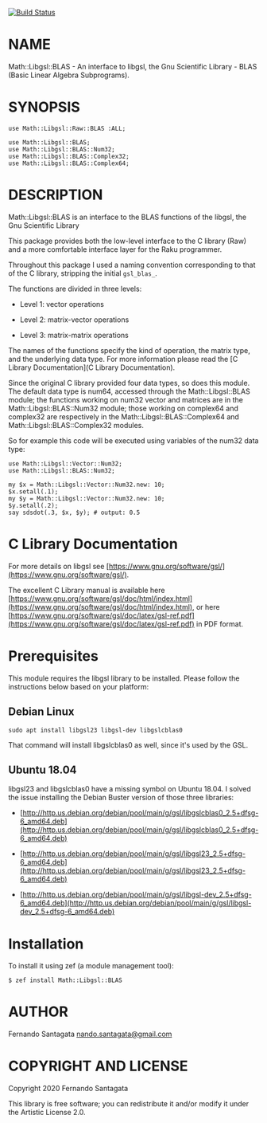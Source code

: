[![Build Status](https://travis-ci.org/frithnanth/raku-Math-Libgsl-BLAS.svg?branch=master)](https://travis-ci.org/frithnanth/raku-Math-Libgsl-BLAS)

NAME
====

Math::Libgsl::BLAS - An interface to libgsl, the Gnu Scientific Library - BLAS (Basic Linear Algebra Subprograms).

SYNOPSIS
========

```perl6
use Math::Libgsl::Raw::BLAS :ALL;

use Math::Libgsl::BLAS;
use Math::Libgsl::BLAS::Num32;
use Math::Libgsl::BLAS::Complex32;
use Math::Libgsl::BLAS::Complex64;
```

DESCRIPTION
===========

Math::Libgsl::BLAS is an interface to the BLAS functions of the libgsl, the Gnu Scientific Library

This package provides both the low-level interface to the C library (Raw) and a more comfortable interface layer for the Raku programmer.

Throughout this package I used a naming convention corresponding to that of the C library, stripping the initial `gsl_blas_`.

The functions are divided in three levels:

  * Level 1: vector operations

  * Level 2: matrix-vector operations

  * Level 3: matrix-matrix operations

The names of the functions specify the kind of operation, the matrix type, and the underlying data type. For more information please read the [C Library Documentation](C Library Documentation).

Since the original C library provided four data types, so does this module. The default data type is num64, accessed through the Math::Libgsl::BLAS module; the functions working on num32 vector and matrices are in the Math::Libgsl::BLAS::Num32 module; those working on complex64 and complex32 are respectively in the Math::Libgsl::BLAS::Complex64 and Math::Libgsl::BLAS::Complex32 modules.

So for example this code will be executed using variables of the num32 data type:

```perl6
use Math::Libgsl::Vector::Num32;
use Math::Libgsl::BLAS::Num32;

my $x = Math::Libgsl::Vector::Num32.new: 10;
$x.setall(.1);
my $y = Math::Libgsl::Vector::Num32.new: 10;
$y.setall(.2);
say sdsdot(.3, $x, $y); # output: 0.5
```

C Library Documentation
=======================

For more details on libgsl see [https://www.gnu.org/software/gsl/](https://www.gnu.org/software/gsl/).

The excellent C Library manual is available here [https://www.gnu.org/software/gsl/doc/html/index.html](https://www.gnu.org/software/gsl/doc/html/index.html), or here [https://www.gnu.org/software/gsl/doc/latex/gsl-ref.pdf](https://www.gnu.org/software/gsl/doc/latex/gsl-ref.pdf) in PDF format.

Prerequisites
=============

This module requires the libgsl library to be installed. Please follow the instructions below based on your platform:

Debian Linux
------------

    sudo apt install libgsl23 libgsl-dev libgslcblas0

That command will install libgslcblas0 as well, since it's used by the GSL.

Ubuntu 18.04
------------

libgsl23 and libgslcblas0 have a missing symbol on Ubuntu 18.04. I solved the issue installing the Debian Buster version of those three libraries:

  * [http://http.us.debian.org/debian/pool/main/g/gsl/libgslcblas0_2.5+dfsg-6_amd64.deb](http://http.us.debian.org/debian/pool/main/g/gsl/libgslcblas0_2.5+dfsg-6_amd64.deb)

  * [http://http.us.debian.org/debian/pool/main/g/gsl/libgsl23_2.5+dfsg-6_amd64.deb](http://http.us.debian.org/debian/pool/main/g/gsl/libgsl23_2.5+dfsg-6_amd64.deb)

  * [http://http.us.debian.org/debian/pool/main/g/gsl/libgsl-dev_2.5+dfsg-6_amd64.deb](http://http.us.debian.org/debian/pool/main/g/gsl/libgsl-dev_2.5+dfsg-6_amd64.deb)

Installation
============

To install it using zef (a module management tool):

    $ zef install Math::Libgsl::BLAS

AUTHOR
======

Fernando Santagata <nando.santagata@gmail.com>

COPYRIGHT AND LICENSE
=====================

Copyright 2020 Fernando Santagata

This library is free software; you can redistribute it and/or modify it under the Artistic License 2.0.


